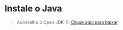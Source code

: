 # Instale o Java
> Aconselho o Open JDK 11: [Clique aqui para baixar](command:java.helper.openUrl?%22https%3A%2F%2Fgithub.com%2FAdoptOpenJDK%2Fopenjdk11-binaries%2Freleases%2Fdownload%2Fjdk-11.0.11%252B9%2FOpenJDK11U-jdk_x64_windows_hotspot_11.0.11_9.msi%22)
